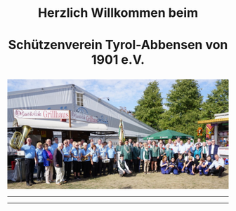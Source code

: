 # <p style="text-align: center;">Herzlich Willkommen beim</p>
# <p style="text-align: center;">Schützenverein Tyrol-Abbensen von 1901 e.V.</p>

<img title="a title" alt="Alt text" src="./DSC05191.jpeg">

---

<hr>